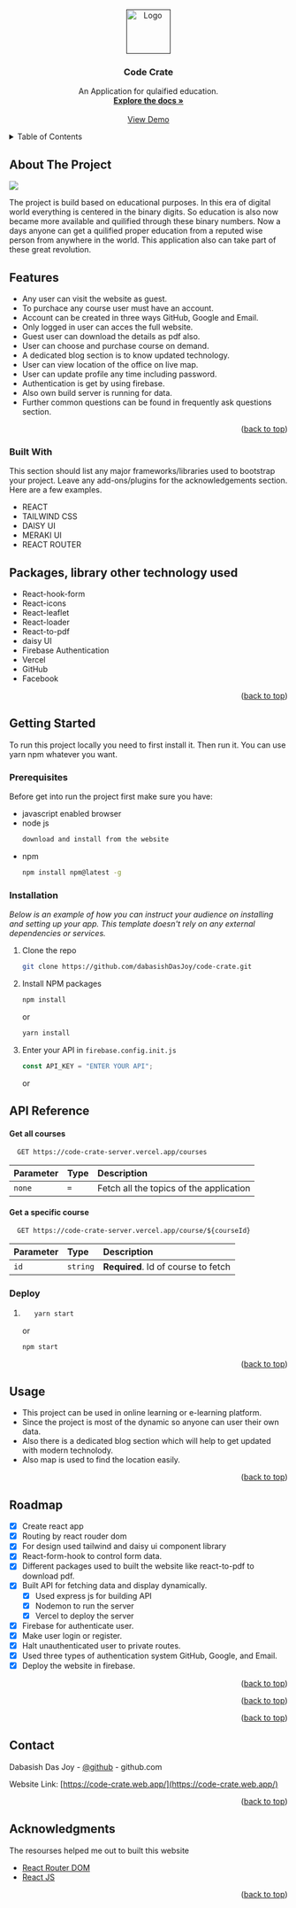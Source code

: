 <a name="readme-top"></a>

<!-- PROJECT LOGO -->
<br />
<div align="center">
  <a href="">
    <img src="https://i.ibb.co/PtR21RC/favicon.png" alt="Logo" width="80" height="80">
  </a>

  <h3 align="center">Code Crate</h3>

  <p align="center">
    An Application for qulaified education.
    <br />
    <a href="https://github.com/othneildrew/Best-README-Template"><strong>Explore the docs »</strong></a>
    <br />
    <br />
    <a href="https://github.com/othneildrew/Best-README-Template">View Demo</a>
    <!-- ·
    <a href="https://github.com/othneildrew/Best-README-Template/issues">Report Bug</a>
    ·
    <a href="https://github.com/othneildrew/Best-README-Template/issues">Request Feature</a> -->
  </p>
</div>

<!-- TABLE OF CONTENTS -->
<details>
  <summary>Table of Contents</summary>
  <ol>
    <li>
      <a href="#about-the-project">About The Project</a>
      <ul>
        <li><a href="#built-with">Built With</a></li>
      </ul>
    </li>
    <li>
      <a href="#getting-started">Getting Started</a>
      <ul>
        <li><a href="#prerequisites">Prerequisites</a></li>
        <li><a href="#installation">Installation</a></li>
      </ul>
    </li>
    <li><a href="#usage">Usage</a></li>
    <li><a href="#roadmap">Roadmap</a></li>
    <li><a href="#acknowledgments">Acknowledgments</a></li>
  </ol>
</details>

<!-- ABOUT THE PROJECT -->

## About The Project

<img src="https://i.ibb.co/xg2y7js/screenshot-2022-10-27-202333.png"/>

The project is build based on educational purposes. In this era of digital world everything is centered in the binary digits. So education is also now became more available and quilified through these binary numbers. Now a days anyone can get a quilified proper education from a reputed wise person from anywhere in the world. This application also can take part of these great revolution.

## Features

- Any user can visit the website as guest.
- To purchace any course user must have an account.
- Account can be created in three ways GitHub, Google and Email.
- Only logged in user can acces the full website.
- Guest user can download the details as pdf also.
- User can choose and purchase course on demand.
- A dedicated blog section is to know updated technology.
- User can view location of the office on live map.
- User can update profile any time including password.
- Authentication is get by using firebase.
- Also own build server is running for data.
- Further common questions can be found in frequently ask questions section.

<p align="right">(<a href="#readme-top">back to top</a>)</p>

### Built With

This section should list any major frameworks/libraries used to bootstrap your project. Leave any add-ons/plugins for the acknowledgements section. Here are a few examples.

- REACT
- TAILWIND CSS
- DAISY UI
- MERAKI UI
- REACT ROUTER

## Packages, library other technology used

- React-hook-form
- React-icons
- React-leaflet
- React-loader
- React-to-pdf
- daisy UI
- Firebase Authentication
- Vercel
- GitHub
- Facebook

<p align="right">(<a href="#readme-top">back to top</a>)</p>

<!-- GETTING STARTED -->

## Getting Started

To run this project locally you need to first install it. Then run it. You can use yarn npm whatever you want.

### Prerequisites

Before get into run the project first make sure you have:

- javascript enabled browser
- node js
  ```sh
  download and install from the website
  ```
- npm
  ```sh
  npm install npm@latest -g
  ```

### Installation

_Below is an example of how you can instruct your audience on installing and setting up your app. This template doesn't rely on any external dependencies or services._

1. Clone the repo
   ```sh
   git clone https://github.com/dabasishDasJoy/code-crate.git
   ```
2. Install NPM packages
   ```sh
   npm install
   ```
   or
   ```sh
   yarn install
   ```
3. Enter your API in `firebase.config.init.js`
   ```js
   const API_KEY = "ENTER YOUR API";
   ```
   or

## API Reference

#### Get all courses

```http
  GET https://code-crate-server.vercel.app/courses
```

| Parameter | Type | Description                             |
| :-------- | :--- | :-------------------------------------- |
| `none`    | `=`  | Fetch all the topics of the application |

#### Get a specific course

```http
  GET https://code-crate-server.vercel.app/course/${courseId}
```

| Parameter | Type     | Description                         |
| :-------- | :------- | :---------------------------------- |
| `id`      | `string` | **Required**. Id of course to fetch |

### Deploy

1. ```sh
      yarn start
   ```
   or
   ```sh
   npm start
   ```
   <p align="right">(<a href="#readme-top">back to top</a>)</p>

<!-- USAGE EXAMPLES -->

## Usage

- This project can be used in online learning or e-learning platform.
- Since the project is most of the dynamic so anyone can user their own data.
- Also there is a dedicated blog section which will help to get updated with modern technolody.
- Also map is used to find the location easily.

<p align="right">(<a href="#readme-top">back to top</a>)</p>

<!-- ROADMAP -->

## Roadmap

- [x] Create react app
- [x] Routing by react rouder dom
- [x] For design used tailwind and daisy ui component library
- [x] React-form-hook to control form data.
- [x] Different packages used to built the website like react-to-pdf to download pdf.
- [x] Built API for fetching data and display dynamically.
  - [x] Used express js for building API
  - [x] Nodemon to run the server
  - [x] Vercel to deploy the server
- [x] Firebase for authenticate user.
- [x] Make user login or register.
- [x] Halt unauthenticated user to private routes.
- [x] Used three types of authentication system GitHub, Google, and Email.
- [x] Deploy the website in firebase.

<p align="right">(<a href="#readme-top">back to top</a>)</p>

<!-- CONTRIBUTING -->

<p align="right">(<a href="#readme-top">back to top</a>)</p>

<p align="right">(<a href="#readme-top">back to top</a>)</p>

<!-- CONTACT -->

## Contact

Dabasish Das Joy - [@github](https://github.com/DabasishDasJoy) - github.com

Website Link: [https://code-crate.web.app/](https://code-crate.web.app/)

<p align="right">(<a href="#readme-top">back to top</a>)</p>

<!-- ACKNOWLEDGMENTS -->

## Acknowledgments

The resourses helped me out to built this website

- [React Router DOM](https://react-router-dom.com)
- [React JS](https://www.reactjs.org)

<p align="right">(<a href="#readme-top">back to top</a>)</p>

<!-- MARKDOWN LINKS & IMAGES -->
<!-- https://www.markdownguide.org/basic-syntax/#reference-style-links -->

[contributors-shield]: https://img.shields.io/github/contributors/othneildrew/Best-README-Template.svg?style=for-the-badge
[contributors-url]: https://github.com/othneildrew/Best-README-Template/graphs/contributors
[forks-shield]: https://img.shields.io/github/forks/othneildrew/Best-README-Template.svg?style=for-the-badge
[forks-url]: https://github.com/othneildrew/Best-README-Template/network/members
[stars-shield]: https://img.shields.io/github/stars/othneildrew/Best-README-Template.svg?style=for-the-badge
[stars-url]: https://github.com/othneildrew/Best-README-Template/stargazers
[issues-shield]: https://img.shields.io/github/issues/othneildrew/Best-README-Template.svg?style=for-the-badge
[issues-url]: https://github.com/othneildrew/Best-README-Template/issues
[license-shield]: https://img.shields.io/github/license/othneildrew/Best-README-Template.svg?style=for-the-badge
[license-url]: https://github.com/othneildrew/Best-README-Template/blob/master/LICENSE.txt
[linkedin-shield]: https://img.shields.io/badge/-LinkedIn-black.svg?style=for-the-badge&logo=linkedin&colorB=555
[linkedin-url]: https://linkedin.com/in/othneildrew
[product-screenshot]: images/screenshot.png
[next.js]: https://img.shields.io/badge/next.js-000000?style=for-the-badge&logo=nextdotjs&logoColor=white
[next-url]: https://nextjs.org/
[react.js]: https://img.shields.io/badge/React-20232A?style=for-the-badge&logo=react&logoColor=61DAFB
[react-url]: https://reactjs.org/
[vue.js]: https://img.shields.io/badge/Vue.js-35495E?style=for-the-badge&logo=vuedotjs&logoColor=4FC08D
[vue-url]: https://vuejs.org/
[angular.io]: https://img.shields.io/badge/Angular-DD0031?style=for-the-badge&logo=angular&logoColor=white
[angular-url]: https://angular.io/
[svelte.dev]: https://img.shields.io/badge/Svelte-4A4A55?style=for-the-badge&logo=svelte&logoColor=FF3E00
[svelte-url]: https://svelte.dev/
[laravel.com]: https://img.shields.io/badge/Laravel-FF2D20?style=for-the-badge&logo=laravel&logoColor=white
[laravel-url]: https://laravel.com
[bootstrap.com]: https://img.shields.io/badge/Bootstrap-563D7C?style=for-the-badge&logo=bootstrap&logoColor=white
[bootstrap-url]: https://getbootstrap.com
[jquery.com]: https://img.shields.io/badge/jQuery-0769AD?style=for-the-badge&logo=jquery&logoColor=white
[jquery-url]: https://jquery.com
